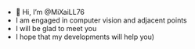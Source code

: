 - 👋 Hi, I’m @MiXaiLL76
- I am engaged in computer vision and adjacent points
- I will be glad to meet you
- I hope that my developments will help you)
